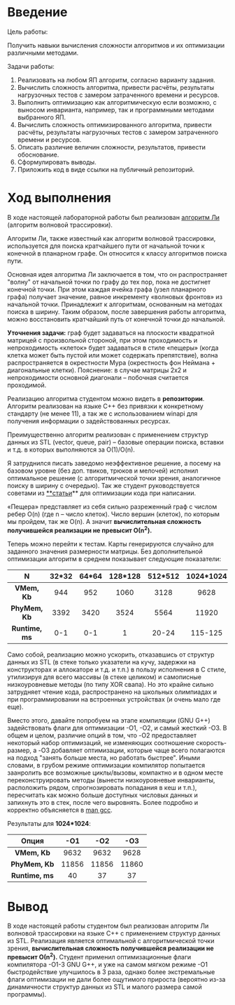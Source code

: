 ﻿# **Введение**
Цель работы:

Получить навыки вычисления сложности алгоритмов и их оптимизации различными методами.

Задачи работы:

1. Реализовать на любом ЯП алгоритм, согласно варианту задания.
1. Вычислить сложность алгоритма, привести расчёты, результаты нагрузочных тестов с замером затраченного времени и ресурсов.
1. Выполнить оптимизацию как алгоритмическую если возможно, с выносом инварианта, например, так и программными методами выбранного ЯП.
1. Вычислить сложность оптимизированного алгоритма, привести расчёты, результаты нагрузочных тестов с замером затраченного времени и ресурсов.
1. Описать различие величин сложности, результатов, привести обоснование.
1. Сформулировать выводы.
1. Приложить код в виде ссылки на публичный репозиторий.

# **Ход выполнения**
В ходе настоящей лабораторной работы был реализован [алгоритм Ли](https://ru.wikibooks.org/wiki/%D0%A0%D0%B5%D0%B0%D0%BB%D0%B8%D0%B7%D0%B0%D1%86%D0%B8%D0%B8_%D0%B0%D0%BB%D0%B3%D0%BE%D1%80%D0%B8%D1%82%D0%BC%D0%BE%D0%B2/%D0%90%D0%BB%D0%B3%D0%BE%D1%80%D0%B8%D1%82%D0%BC_%D0%9B%D0%B8) (алгоритм волновой трассировки).

Алгоритм Ли, также известный как алгоритм волновой трассировки, используется для поиска кратчайшего пути от начальной точки к конечной в планарном графе. Он относится к классу алгоритмов поиска пути.

Основная идея алгоритма Ли заключается в том, что он распространяет "волну" от начальной точки по графу до тех пор, пока не достигнет конечной точки. При этом каждая ячейка графа (узел планарного графа) получает значение, равное инкременту «волновых фронтов» из начальной точки. Принадлежит к алгоритмам, основанным на методах поиска в ширину. Таким образом, после завершения работы алгоритма, можно восстановить кратчайший путь от конечной точки до начальной.

**Уточнения задачи:** граф будет задаваться на плоскости квадратной матрицей с произвольной стороной, при этом проходимость и непроходимость «клеток» будет задаваться в стиле «пещеры» (когда клетка может быть пустой или может содержать препятствие), волна распространяется в окрестности Мура (окрестность фон Неймана + диагональные клетки). Пояснение: в случае матрицы 2х2 и непроходимости основной диагонали – побочная считается проходимой. 

Реализацию алгоритма студентом можно видеть в **репозитории**. Алгоритм реализован на языке С++ без привязки к конкретному стандарту (не менее 11), а так же с использованием winapi для получения информации о задействованных ресурсах. 

Преимущественно алгоритм реализован с применением структур данных из STL (vector, queue, pair) – базовые операции поиска, вставки и т.д. в которых выполняются за O(1)/O(n). 

Я затруднился писать заведомо неэффективное решение, а посему на базовом уровне (без доп. твиков, трюков и мелочей) исполнил оптимальное решение (с алгоритмической точки зрения, аналогичное поиску в ширину с очередью). Так же студент руководствуется советами из [**статьи](https://www.eventhelix.com/embedded/optimizing-c-and-cpp-code/)** для оптимизации кода при написании.

«Пещера» представляет из себя сильно разреженный граф с числом ребер O(n) (где n – число клеток). Число вершин (клеток), по которым мы пройдем, так же O(n). А значит <b>вычислительная сложность получившейся реализации не превысит О(n<sup>2</sup>).</b>

Теперь можно перейти к тестам. Карты генерируются случайно для заданного значения размерности матрицы. Без дополнительной оптимизации алгоритм в среднем показывает следующие показатели:


|**N**|**32\*32**|**64\*64**|**128\*128**|**512\*512**|**1024\*1024**|
| :-: | :-: | :-: | :-: | :-: | :-: |
|**VMem, Kb**|944|952|1060|3128|9628|
|**PhyMem, Kb**|3392|3420|3524|5564|11920|
|**Runtime, ms**|0-1|0-1|1|20-24|115-125|

Само собой, реализацию можно ускорить, отказавшись от структур данных из STL (в стеке только указатели на кучу, задержки на конструкторах и аллокаторе и т.д. и т.п.) в пользу исполнения  в C стиле, утилизируя для всего массивы (в стеке целиком) и самописные низкоуровневые методы (по типу XOR свапа). Но это крайне сильно затрудняет чтение кода, распространено на школьных олимпиадах и при программировании на встроенных устройствах (и очень мало где еще).

Вместо этого, давайте попробуем на этапе компиляции (GNU G++) задействовать флаги для оптимизации -О1, -О2, и самый жесткий -О3. В общем и целом, различие опций в том, что -O2 предоставляет некоторый набор оптимизаций, не изменяющих соотношение скорость-размер, а -O3 добавляет оптимизации, которые чаще всего полагаются на подход "занять больше места, но работать быстрее". Иными словами, в грубом режиме оптимизации компилятор попытается заанролить все возможные циклы/вызовы, компактно и в одном месте переконструировать методы (вынести низкоуровневые инварианты, расположить рядом, спрогнозировать попадания в кеш и т.п.), пересчитать как можно больше доступных числовых данных и запихнуть это в стек, после чего выровнять. Более подробно и корректно объясняется в [man gcc](https://gcc.gnu.org/onlinedocs/gcc/Optimize-Options.html).

Результаты для **1024\*1024**:

|**Опция**|**-О1**|**-О2**|**-О3**|
| :-: | :-: | :-: | :-: |
|**VMem, Kb**|9632|9632|9628|
|**PhyMem, Kb**|11856|11856|11860|
|**Runtime, ms**|40|37|37|

# **Вывод**
В ходе настоящей работы студентом был реализован алгоритм Ли волновой трассировки на языке С++ с применением структур данных из STL. Реализация является оптимальной  с алгоритмической точки зрения, <b>вычислительная сложность получившейся реализации не превысит О(n<sup>2</sup>).</b> Студент применил оптимизационные флаги компилятора -О1-3 GNU G++, и уже на самом мягком режиме -О1 быстродействие улучшилось в 3 раза, однако более экстремальные флаги оптимизации не дали более ощутимого прироста (вероятно из-за динамичности структур данных из STL и малого размера самой программы).



